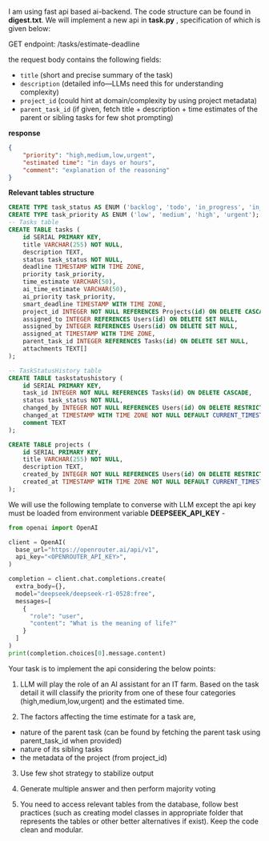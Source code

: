 I am using fast api based ai-backend. The code structure can be found in **digest.txt**. We will implement a new api in **task.py** , specification of which is given below: 

GET endpoint: /tasks/estimate-deadline

the request body contains the following fields: 

* `title` (short and precise summary of the task)
* `description` (detailed info—LLMs need this for understanding complexity)
* `project_id` (could hint at domain/complexity by using project metadata)
* `parent_task_id` (if given, fetch title + description + time estimates of the parent or sibling tasks for few shot prompting)

**response**

```json
{
    "priority": "high,medium,low,urgent",
    "estimated time": "in days or hours",
    "comment": "explanation of the reasoning" 
}
```

**Relevant tables structure**

```sql
CREATE TYPE task_status AS ENUM ('backlog', 'todo', 'in_progress', 'in_review', 'blocked', 'completed');
CREATE TYPE task_priority AS ENUM ('low', 'medium', 'high', 'urgent');
-- Tasks table
CREATE TABLE tasks (
    id SERIAL PRIMARY KEY,
    title VARCHAR(255) NOT NULL,
    description TEXT,
    status task_status NOT NULL,
    deadline TIMESTAMP WITH TIME ZONE,
    priority task_priority,
    time_estimate VARCHAR(50),
    ai_time_estimate VARCHAR(50),
    ai_priority task_priority,
    smart_deadline TIMESTAMP WITH TIME ZONE,
    project_id INTEGER NOT NULL REFERENCES Projects(id) ON DELETE CASCADE,
    assigned_to INTEGER REFERENCES Users(id) ON DELETE SET NULL,
    assigned_by INTEGER REFERENCES Users(id) ON DELETE SET NULL,
    assigned_at TIMESTAMP WITH TIME ZONE,
    parent_task_id INTEGER REFERENCES Tasks(id) ON DELETE SET NULL,
    attachments TEXT[]
);

-- TaskStatusHistory table
CREATE TABLE taskstatushistory (
    id SERIAL PRIMARY KEY,
    task_id INTEGER NOT NULL REFERENCES Tasks(id) ON DELETE CASCADE,
    status task_status NOT NULL,
    changed_by INTEGER NOT NULL REFERENCES Users(id) ON DELETE RESTRICT,
    changed_at TIMESTAMP WITH TIME ZONE NOT NULL DEFAULT CURRENT_TIMESTAMP,
    comment TEXT
);

CREATE TABLE projects (
    id SERIAL PRIMARY KEY,
    title VARCHAR(255) NOT NULL,
    description TEXT,
    created_by INTEGER NOT NULL REFERENCES Users(id) ON DELETE RESTRICT,
    created_at TIMESTAMP WITH TIME ZONE NOT NULL DEFAULT CURRENT_TIMESTAMP
);

```

We will use the following template to converse with LLM except the api key must be loaded from environment variable **DEEPSEEK_API_KEY** -

```python
from openai import OpenAI

client = OpenAI(
  base_url="https://openrouter.ai/api/v1",
  api_key="<OPENROUTER_API_KEY>",
)

completion = client.chat.completions.create(
  extra_body={},
  model="deepseek/deepseek-r1-0528:free",
  messages=[
    {
      "role": "user",
      "content": "What is the meaning of life?"
    }
  ]
)
print(completion.choices[0].message.content)

```

Your task is to implement the api considering the below points: 

1. LLM will play the role of an AI assistant for an IT farm. Based on the task detail it will classify the priority from one of these four categories (high,medium,low,urgent) and the estimated time.

2. The factors affecting the time estimate for a task are, 

- nature of the parent task (can be found by fetching the parent task using parent_task_id when provided)
- nature of its sibling tasks
- the metadata of the project (from project_id)

3. Use few shot strategy to stabilize output

4. Generate multiple answer and then perform majority voting

5. You need to access relevant tables from the database, follow best practices (such as creating model classes in appropriate folder that represents the tables or other better alternatives if exist). Keep the code clean and modular.